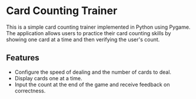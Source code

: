 # Card Counting Trainer

This is a simple card counting trainer implemented in Python using Pygame. The application allows users to practice their card counting skills by showing one card at a time and then verifying the user's count.

## Features
- Configure the speed of dealing and the number of cards to deal.
- Display cards one at a time.
- Input the count at the end of the game and receive feedback on correctness.
